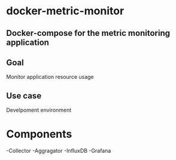 # docker-metric-monitor
## Docker-compose for the metric monitoring application


## Goal
Monitor application resource usage
## Use case
Develpoment environment

# Components
-Collector
-Aggragator
-InfluxDB
-Grafana
